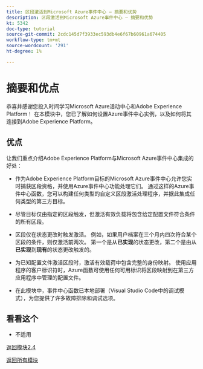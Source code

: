 ```yaml
---
title: 区段激活到Microsoft Azure事件中心 — 摘要和优势
description: 区段激活到Microsoft Azure事件中心 — 摘要和优势
kt: 5342
doc-type: tutorial
source-git-commit: 2cdc145d7f3933ec593db4e6f67b60961a674405
workflow-type: tm+mt
source-wordcount: '291'
ht-degree: 1%

---
```


# 摘要和优点

恭喜并感谢您投入时间学习Microsoft Azure活动中心和Adobe Experience Platform！
在本模块中，您已了解如何设置Azure事件中心实例，以及如何将其连接到Adobe Experience Platform。

## 优点

让我们重点介绍Adobe Experience Platform与Microsoft Azure事件中心集成的好处：

- 作为Adobe Experience Platform目标的Microsoft Azure事件中心允许您实时捕获区段资格，并使用Azure事件中心功能处理它们。 通过这样的Azure事件中心函数，您可以构建任何类型的自定义区段激活处理程序，并据此集成任何类型的第三方目标。

- 尽管目标仅由指定的区段触发，但激活有效负载将包含给定配置文件符合条件的所有区段。

- 区段仅在状态更改时触发激活。 例如，如果用户档案在三个月内四次符合某个区段的条件，则仅激活前两次。 第一个是从&#x200B;**已实现**&#x200B;的状态更改，第二个是由从&#x200B;**已实现**&#x200B;到&#x200B;**现有**&#x200B;的状态更改触发的。

- 为已知配置文件激活区段时，激活有效载荷中包含完整的身份映射。 使用应用程序的客户标识符时，Azure函数可使用任何可用标识将区段映射到在第三方应用程序中管理的配置文件。

- 在此模块中，事件中心函数已本地部署（Visual Studio Code中的调试模式），为您提供了许多故障排除和调试选项。

## 看看这个

- 不适用

[返回模块2.4](./segment-activation-microsoft-azure-eventhub.md)

[返回所有模块](./../../../overview.md)
